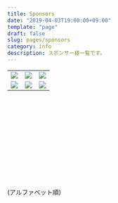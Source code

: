 ```yaml
---
title: Sponsors
date: "2019-04-03T19:00:00+09:00"
template: "page"
draft: false
slug: pages/sponsors
category: info
description: スポンサー様一覧です。
---
```


<table style="table-layout:fixed; border: 0; width: 100%; height: 250px;">
    <tr style="height: 50%;">
        <td><a href="https://www.cloudsign.jp/"><img src="/media/sponsors/01_cloudsign.png"></a></td>
        <td><a href="https://dena.com"><img src="/media/sponsors/02_dena.png"></a></td>
        <td><a href="https://www.freee.co.jp/"><img src="/media/sponsors/03_freee.png"></a></td>
    </tr>
    <tr style="height: 50%;">
        <td><a href="https://about.mercari.com/"><img src="/media/sponsors/04_mercari_logo_corporate.png"></a></td>
        <td><a href="https://www.recruit.co.jp/"><img src="/media/sponsors/05_recruit.png"></a></td>
        <td><a href="https://wantedlyinc.com/ja/presentations"><img src="/media/sponsors/06_wantedly.png"></a></td>
    </tr>
</table>

(アルファベット順)
